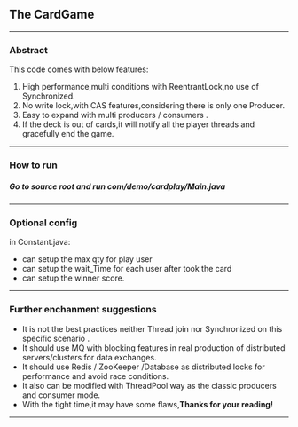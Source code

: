 ## The CardGame
---
### Abstract 
This code comes with below features:
1. High performance,multi conditions with ReentrantLock,no use of Synchronized.
2. No write lock,with CAS features,considering there is only one Producer.
3. Easy to expand with multi  producers / consumers .
4. If the deck is out of cards,it will notify all the player threads and gracefully end the game.
---

### How to run
##### Go to source root and run   com/demo/cardplay/Main.java
---

### Optional config
in Constant.java:
- can setup the max qty for play user
- can setup the wait_Time for each user after took the card
- can setup the winner score.
---

### Further enchanment suggestions
- It is not the best practices neither Thread join nor Synchronized on this specific scenario .
- It should use MQ with blocking features in real production of distributed servers/clusters for data exchanges.
- It should use Redis / ZooKeeper /Database as distributed locks for performance and avoid race conditions.
- It also can be modified with ThreadPool way as the classic producers and consumer mode.
- With the tight time,it may have some flaws,**Thanks for your reading!**
---